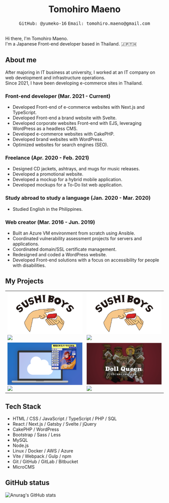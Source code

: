 <h1 align="center">Tomohiro Maeno</h1>

<div align="center">
  <kbd>GitHub: @yumeko-16</kbd>
  <kbd>Email: tomohiro.maeno@gmail.com</kbd>
</div>

<br />

Hi there, I'm Tomohiro Maeno.  
I'm a Japanese Front-end developer based in Thailand. 🇯🇵🇹🇭

<!--
**yumeko-16/yumeko-16** is a ✨ _special_ ✨ repository because its `README.md` (this file) appears on your GitHub profile.

Here are some ideas to get you started:

- 🔭 I’m currently working on ...
- 🌱 I’m currently learning ...
- 👯 I’m looking to collaborate on ...
- 🤔 I’m looking for help with ...
- 💬 Ask me about ...
- 📫 How to reach me: ...
- 😄 Pronouns: ...
- ⚡ Fun fact: ...
-->

## About me

After majoring in IT business at university, I worked at an IT company on web development and infrastructure operations.  
Since 2021, I have been developing e-commerce sites in Thailand.

### Front-end developer (Mar. 2021 - Current)

- Developed Front-end of e-commerce websites with Next.js and TypeScript.
- Developed Front-end a brand website with Svelte.
- Developed corporate websites Front-end with EJS, leveraging WordPress as a headless CMS.
- Developed e-commerce websites with CakePHP.
- Developed brand websites with WordPress.
- Optimized websites for search engines (SEO).

### Freelance (Apr. 2020 - Feb. 2021)

- Designed CD jackets, ashtrays, and mugs for music releases.
- Developed a promotional website.
- Developed a mockup for a hybrid mobile application.
- Developed mockups for a To-Do list web application.

### Study abroad to study a language (Jan. 2020 - Mar. 2020)

- Studied English in the Philippines.

### Web creator (Mar. 2016 - Jun. 2019)

- Built an Azure VM environment from scratch using Ansible.
- Coordinated vulnerability assessment projects for servers and applications.
- Coordinated domain/SSL certificate management.
- Redesigned and coded a WordPress website.
- Developed Front-end solutions with a focus on accessibility for people with disabilities.

## My Projects

<table>
  <tr>
    <td>
      <a href="https://sushiboys-web-next.vercel.app/">
        <img width="400" src="https://github.com/yumeko-16/yumeko-16/blob/main/images/sushiboys350.com.jpg" />
      </a>
      <br />
      <a href="https://github.com/yumeko-16/sushiboys-web-next">
        <img align="" src="https://github-readme-stats.vercel.app/api/pin/?username=yumeko-16&repo=sushiboys-web-next&theme=tokyonight&cache_seconds=1800" />
      </a>
    </td>
    <td>
      <a href="https://sushiboys350.com/">
        <img width="400" src="https://github.com/yumeko-16/yumeko-16/blob/main/images/sushiboys350.com.jpg" />
      </a>
      <br />
      <a href="https://github.com/yumeko-16/sushiboys">
        <img align="" src="https://github-readme-stats.vercel.app/api/pin/?username=yumeko-16&repo=sushiboys&theme=tokyonight&cache_seconds=1800" />
      </a>
    </td>
  </tr>
  <tr>
    <td>
      <a href="https://maenokikaku.co.jp/">
        <img width="400" src="https://github.com/yumeko-16/yumeko-16/blob/main/images/maenokikaku.co.jp.png" />
      </a>
      <br />
      <a href="https://github.com/yumeko-16/maenokikaku">
        <img align="" src="https://github-readme-stats.vercel.app/api/pin/?username=yumeko-16&repo=maenokikaku&theme=tokyonight&cache_seconds=1800" />
      </a>
    </td>
    <td>
      <a href="https://dollqueenmichiko.com/">
        <img width="400" src="https://github.com/yumeko-16/yumeko-16/blob/main/images/dollqueenmichiko.com.png" />
      </a>
      <br />
      <a href="https://github.com/yumeko-16/dollqueenmichiko">
        <img align="" src="https://github-readme-stats.vercel.app/api/pin/?username=yumeko-16&repo=dollqueenmichiko&theme=tokyonight&cache_seconds=1800" />
      </a>
    </td>
  </tr>
</table>

## Tech Stack

- HTML / CSS / JavaScript / TypeScript / PHP / SQL
- React / Next.js / Gatsby / Svelte / jQuery
- CakePHP / WordPress
- Bootstrap / Sass / Less
- MySQL
- Node.js
- Linux / Docker / AWS / Azure
- Vite / Webpack / Gulp / npm
- Git / GitHub / GitLab / Bitbucket
- MicroCMS

## GitHub status

![Anurag's GitHub stats](https://github-readme-stats.vercel.app/api?username=yumeko-16&show_icons=true&theme=tokyonight)

